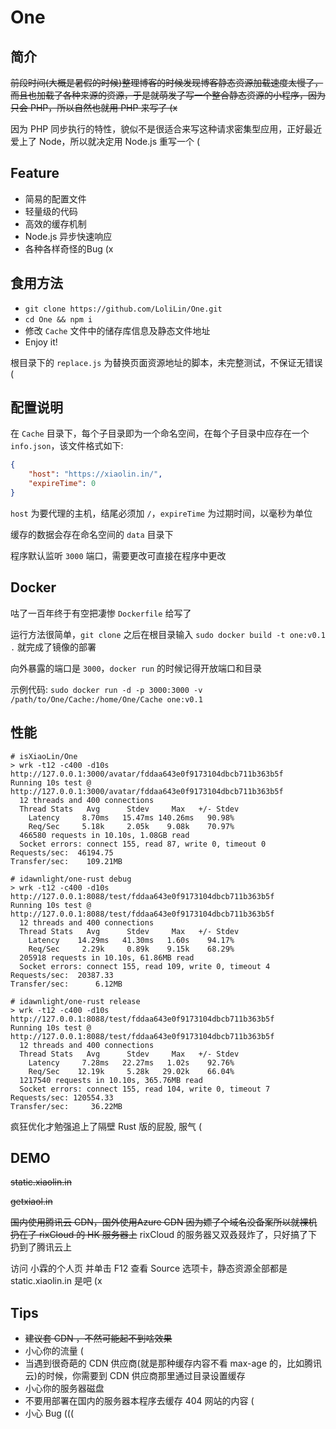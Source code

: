 # One

## 简介
~~前段时间(大概是暑假的时候)整理博客的时候发现博客静态资源加载速度太慢了，而且也加载了各种来源的资源，于是就萌发了写一个整合静态资源的小程序，因为只会 PHP，所以自然也就用 PHP 来写了 (x~~

因为 PHP 同步执行的特性，貌似不是很适合来写这种请求密集型应用，正好最近爱上了 Node，所以就决定用 Node.js 重写一个 (

## Feature

- 简易的配置文件
- 轻量级的代码
- 高效的缓存机制
- Node.js 异步快速响应
- 各种各样奇怪的Bug (x

## 食用方法

- ```git clone https://github.com/LoliLin/One.git```
- ```cd One && npm i```
- 修改 `Cache` 文件中的储存库信息及静态文件地址
- Enjoy it!

根目录下的 `replace.js` 为替换页面资源地址的脚本，未完整测试，不保证无错误 (

## 配置说明

在 `Cache` 目录下，每个子目录即为一个命名空间，在每个子目录中应存在一个 `info.json`，该文件格式如下:
```json
{
    "host": "https://xiaolin.in/",
    "expireTime": 0
}
```
`host` 为要代理的主机，结尾必须加 `/`，`expireTime` 为过期时间，以毫秒为单位

缓存的数据会存在命名空间的 `data` 目录下

程序默认监听 `3000` 端口，需要更改可直接在程序中更改

## Docker

咕了一百年终于有空把凄惨 `Dockerfile` 给写了

运行方法很简单，`git clone` 之后在根目录输入 `sudo docker build -t one:v0.1 .` 就完成了镜像的部署

向外暴露的端口是 `3000`，`docker run` 的时候记得开放端口和目录

示例代码: `sudo docker run -d -p 3000:3000 -v /path/to/One/Cache:/home/One/Cache one:v0.1`

## 性能

```
# isXiaoLin/One
> wrk -t12 -c400 -d10s http://127.0.0.1:3000/avatar/fddaa643e0f9173104dbcb711b363b5f
Running 10s test @ http://127.0.0.1:3000/avatar/fddaa643e0f9173104dbcb711b363b5f
  12 threads and 400 connections
  Thread Stats   Avg      Stdev     Max   +/- Stdev
    Latency     8.70ms   15.47ms 140.26ms   90.98%
    Req/Sec     5.18k     2.05k    9.08k    70.97%
  466580 requests in 10.10s, 1.08GB read
  Socket errors: connect 155, read 87, write 0, timeout 0
Requests/sec:  46194.75
Transfer/sec:    109.21MB

# idawnlight/one-rust debug
> wrk -t12 -c400 -d10s http://127.0.0.1:8088/test/fddaa643e0f9173104dbcb711b363b5f
Running 10s test @ http://127.0.0.1:8088/test/fddaa643e0f9173104dbcb711b363b5f
  12 threads and 400 connections
  Thread Stats   Avg      Stdev     Max   +/- Stdev
    Latency    14.29ms   41.30ms   1.60s    94.17%
    Req/Sec     2.29k     0.89k    9.15k    68.29%
  205918 requests in 10.10s, 61.86MB read
  Socket errors: connect 155, read 109, write 0, timeout 4
Requests/sec:  20387.33
Transfer/sec:      6.12MB

# idawnlight/one-rust release
> wrk -t12 -c400 -d10s http://127.0.0.1:8088/test/fddaa643e0f9173104dbcb711b363b5f
Running 10s test @ http://127.0.0.1:8088/test/fddaa643e0f9173104dbcb711b363b5f
  12 threads and 400 connections
  Thread Stats   Avg      Stdev     Max   +/- Stdev
    Latency     7.28ms   22.27ms   1.02s    92.76%
    Req/Sec    12.19k     5.28k   29.02k    66.04%
  1217540 requests in 10.10s, 365.76MB read
  Socket errors: connect 155, read 104, write 0, timeout 7
Requests/sec: 120554.33
Transfer/sec:     36.22MB
```

疯狂优化才勉强追上了隔壁 Rust 版的屁股, 服气 (

## DEMO

~~static.xiaolin.in~~

~~getxiaol.in~~

~~国内使用腾讯云 CDN，国外使用Azure CDN 因为嫖了个域名没备案所以就裸机扔在了 rixCloud 的 HK 服务器上~~ rixCloud 的服务器又双叒叕炸了，只好搞了下扔到了腾讯云上

访问 小霖的个人页 并单击 F12 查看 Source 选项卡，静态资源全部都是 static.xiaolin.in 是吧 (x

## Tips

- ~~建议套 CDN ，不然可能起不到啥效果~~
- 小心你的流量 (
- 当遇到很奇葩的 CDN 供应商(就是那种缓存内容不看 max-age 的，比如腾讯云)的时候，你需要到 CDN 供应商那里通过目录设置缓存
- 小心你的服务器磁盘
- 不要用部署在国内的服务器本程序去缓存 404 网站的内容 (
- 小心 Bug (((
